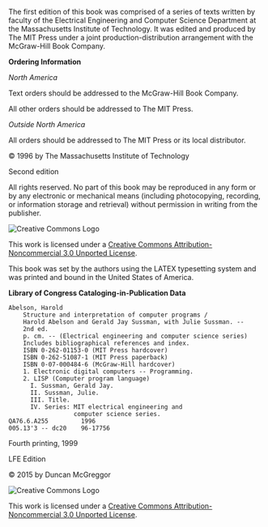 The first edition of this book was comprised of a series of texts 
written by faculty of the Electrical Engineering and Computer Science 
Department at the Massachusetts Institute of Technology. It was edited and 
produced by The MIT Press under a joint production-distribution arrangement 
with the McGraw-Hill Book Company.

**Ordering Information**

*North America*

Text orders should be addressed to the McGraw-Hill Book Company.

All other orders should be addressed to The MIT Press.

*Outside North America*

All orders should be addressed to The MIT Press or its local distributor.

© 1996 by The Massachusetts Institute of Technology

Second edition

All rights reserved. No part of this book may be reproduced in any form or
by any electronic or mechanical means (including photocopying, recording, 
or information storage and retrieval) without permission in writing from 
the publisher. 

![Creative Commons Logo](http://i.creativecommons.org/l/by-nc/3.0/88x31.png)

This work is licensed under a [Creative Commons Attribution-Noncommercial 3.0 Unported License](http://creativecommons.org/licenses/by-nc/3.0/).

This book was set by the authors using the LATEX typesetting system
and was printed and bound in the United States of America. 

**Library of Congress Cataloging-in-Publication Data**

```
Abelson, Harold
    Structure and interpretation of computer programs /
    Harold Abelson and Gerald Jay Sussman, with Julie Sussman. --
    2nd ed.
    p. cm. -- (Electrical engineering and computer science series)
    Includes bibliographical references and index.
    ISBN 0-262-01153-0 (MIT Press hardcover)
    ISBN 0-262-51087-1 (MIT Press paperback)
    ISBN 0-07-000484-6 (McGraw-Hill hardcover)
    1. Electronic digital computers -- Programming.
    2. LISP (Computer program language)
      I. Sussman, Gerald Jay.
      II. Sussman, Julie.
      III. Title.
      IV. Series: MIT electrical engineering and
                  computer science series.
QA76.6.A255         1996
005.13'3 -- dc20    96-17756
```
Fourth printing, 1999 

LFE Edition

© 2015 by Duncan McGreggor


![Creative Commons Logo](http://i.creativecommons.org/l/by-nc/3.0/88x31.png)

This work is licensed under a [Creative Commons Attribution-Noncommercial 3.0 Unported License](http://creativecommons.org/licenses/by-nc/3.0/).

